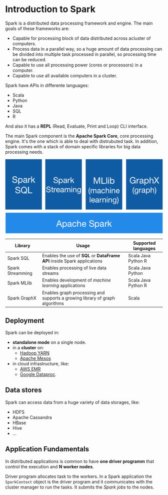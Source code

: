 Introduction to Spark
=====================

Spark is a distributed data processing framework and engine. The main goals of these frameworks are:

  - Capable for processing block of data distributed across acluster of computers.
  - Process data in a parallel way, so a huge amount of data processing can be divided into multiple task processed in parallel, so processing time can be reduced.
  - Capable to use all processing power (cores or processors) in a computer.
  - Capable to use all available computers in a cluster.


Spark have APIs in differente languages:

  - Scala
  - Python
  - Java
  - SQL
  - R

And also it has a **REPL** (Read, Evaluate, Print and Loop) CLI interface.

The main Spark component is the **Apache Spark Core**, core processing engine. It's the one which is able to deal with distrubuted task. In addition, Spark comes with a stack of domain specific libraries for big data processing needs.

![alt text][logo]

Library | Usage | Supported languages  
--- | --- | --- |
Spark SQL | Enables the use of **SQL** or **DataFrame API** inside Spark applications | Scala Java Python R
Spark Streamming | Enables processing of live data streams | Scala Java Python
Spark MLlib | Enables development of *machine learning* applications | Scala Java Python R
Spark GraphX | Enables graph processing and supports a growing library of graph algorithms | Scala


Deployment
----------

Spark can be deployed in:
  - **standalone mode** on a single node. 
  - in a **cluster** on:
    - [Hadoop YARN](https://hadoop.apache.org/docs/current/hadoop-yarn/hadoop-yarn-site/YARN.html)
    - [Apache Mesos](http://mesos.apache.org/) 
  - in cloud infrastructure, like:
    - [AWS EMR](https://aws.amazon.com/emr/) 
    - [Google Dataproc](https://cloud.google.com/dataproc/).


Data stores
-----------

Spark can access data from a huge variety of data storages, like:

  - HDFS
  - Apache Cassandra
  - HBase
  - Hive
  - ...


Application Fundamentals
------------------------

In distributed applications is common to have **one driver programm** that control the execution and **N worker nodes**.

Driver program allocates task to the workers. In a Spark  application the `SparkContext` object is the driver program and it communicates with the cluster manager to run the tasks. It submits the *Spark jobs* to the nodes.


[logo]: ./images/spark-stack.png "Apache Spark stack"
